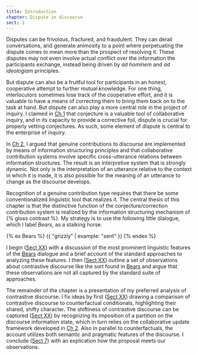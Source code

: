 ```yaml
---
title: Introduction
chapter: Dispute in discourse
sect: 1
---
```


Disputes can be frivolous, fractured, and fraudulent. They can derail conversations, and generate animosity to a point where perpetuating the dispute comes to mean more than the prospect of resolving it. These disputes may not even involve actual conflict over the information the participants exchange, instead being driven by *ad hominem* and *ad ideologiam* principles.

But dispute can also be a fruitful tool for participants in an honest, cooperative attempt to further mutual knowledge. For one thing, interlocutors sometimes lose track of the cooperative effort, and it is valuable to have a means of correcting them to bring them back on to the task at hand.  But dispute can also play a more central role in the project of inquiry. I claimed in [Ch 1](/concept/#correction) that conjecture is a valuable tool of collaborative inquiry, and in its capacity to provide a corrective foil, dispute is crucial for properly vetting conjectures. As such, some element of dispute is central to the enterprise of inquiry.

In [Ch 2](/theory/), I argued that genuine contributions to discourse are implemented by means of information structuring principles and that collaborative contribution systems involve specific cross-utterance relations between information structures. The result is an interpretive system that is strongly dynamic. Not only is the interpretation of an utterance relative to the context in which it is made, it is also possible for the meaning of an utterance to change as the discourse develops.

Recognition of a genuine contribution type requires that there be some conventionalized linguistic tool that realizes it. The central thesis of this chapter is that the distinctive function of the conjecture/correction contribution system is realized by the information structuring mechanism of {% gloss contrast %}. My strategy is to use the following little dialogue, which I label *Bears*, as a stalking horse.

<!-- Grizzly bears -->
{% ex Bears %}
  {{ "grizzly" | example: "sent" }}
{% endex %}

I begin ([Sect XX](#features-of-bears)) with a discussion of the most prominent linguistic features of the [Bears](#bears-ex) dialogue and a brief account of the standard approaches to analyzing these features. I then ([Sect XX](#observations-on-bears)) outline a set of observations about contrastive discourse like the sort found in [Bears](#bears-ex) and argue that these observations are not all captured by the standard suite of approaches.

The remainder of the chapter is a presentation of my preferred analysis of contrastive discourse. I fix ideas by first ([Sect XX](#strictness-shifts-and-structure)) drawing a comparison of contrastive discourse to counterfactual conditionals, highlighting their shared, shifty character. The shiftiness of contrastive discourse can be captured ([Sect XX](#pragmatics-of-plurals-and-partitions)) by recognizing its imposition of a partition on the discourse information state, which in turn relies on the collaborative update framework developed in [Ch 2](/theory/). Also in parallel to counterfactuals, the account utilizes both semantic and pragmatic features of the discourse. I conclude ([Sect 7](#outcome-and-observations-obtained)) with an explication how the proposal meets our observations.
